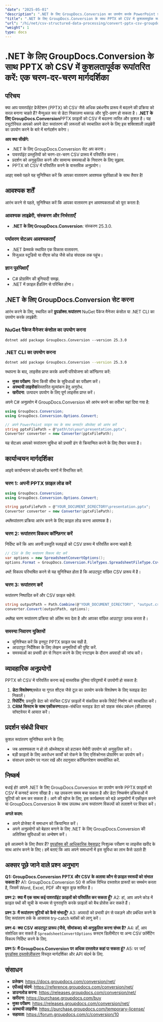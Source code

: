 ```yaml
---
"date": "2025-05-01"
"description": ".NET के लिए GroupDocs.Conversion का उपयोग करके PowerPoint प्रस्तुतियों (PPTX) को CSV फ़ाइलों में कनवर्ट करना सीखें। हमारी व्यापक मार्गदर्शिका के साथ डेटा निष्कर्षण और विश्लेषण को सरल बनाएं।"
"title": ".NET के लिए GroupDocs.Conversion के साथ PPTX को CSV में कुशलतापूर्वक रूपांतरित करें एक चरण-दर-चरण मार्गदर्शिका"
"url": "/hi/net/csv-structured-data-processing/convert-pptx-csv-groupdocs-conversion-dotnet/"
"weight": 1
type: docs
---
```

# .NET के लिए GroupDocs.Conversion के साथ PPTX को CSV में कुशलतापूर्वक रूपांतरित करें: एक चरण-दर-चरण मार्गदर्शिका

## परिचय

क्या आप पावरपॉइंट प्रेजेंटेशन (PPTX) को CSV जैसे अधिक प्रबंधनीय प्रारूप में बदलने की प्रक्रिया को सरल बनाना चाहते हैं? मैन्युअल रूप से डेटा निकालना थकाऊ और त्रुटि-प्रवण हो सकता है। **.NET के लिए GroupDocs.Conversion**PPTX फ़ाइलों को CSV में बदलना त्वरित और कुशल है। यह ट्यूटोरियल आपको अपने डेटा रूपांतरण की ज़रूरतों को स्वचालित करने के लिए इस शक्तिशाली लाइब्रेरी का उपयोग करने के बारे में मार्गदर्शन करेगा।

**आप क्या सीखेंगे:**
- .NET के लिए GroupDocs.Conversion सेट अप करना।
- पावरपॉइंट प्रस्तुतियों को चरण-दर-चरण CSV प्रारूप में परिवर्तित करना।
- प्रदर्शन को अनुकूलित करने और सामान्य समस्याओं के निवारण के लिए सुझाव.
- PPTX को CSV में परिवर्तित करने के वास्तविक अनुप्रयोग।

आइए सबसे पहले यह सुनिश्चित करें कि आपका वातावरण आवश्यक पूर्वापेक्षाओं के साथ तैयार है!

## आवश्यक शर्तें

आरंभ करने से पहले, सुनिश्चित करें कि आपका वातावरण इन आवश्यकताओं को पूरा करता है:

### आवश्यक लाइब्रेरी, संस्करण और निर्भरताएँ
- **.NET के लिए GroupDocs.Conversion**: संस्करण 25.3.0.

### पर्यावरण सेटअप आवश्यकताएँ
- .NET फ्रेमवर्क स्थापित एक विकास वातावरण.
- विजुअल स्टूडियो या वीएस कोड जैसे कोड संपादक तक पहुंच।

### ज्ञान पूर्वापेक्षाएँ
- C# प्रोग्रामिंग की बुनियादी समझ.
- .NET में फ़ाइल हैंडलिंग से परिचित होना।

## .NET के लिए GroupDocs.Conversion सेट करना

आरंभ करने के लिए, स्थापित करें **ग्रुपडॉक्स.रूपांतरण** NuGet पैकेज मैनेजर कंसोल या .NET CLI का उपयोग करके लाइब्रेरी:

### NuGet पैकेज मैनेजर कंसोल का उपयोग करना
```shell
dotnet add package GroupDocs.Conversion --version 25.3.0
```

### .NET CLI का उपयोग करना
```bash
dotnet add package GroupDocs.Conversion --version 25.3.0
```

स्थापना के बाद, लाइसेंस प्राप्त करके अपनी परियोजना को कॉन्फ़िगर करें:
- **मुफ्त परीक्षण**: बिना किसी सीमा के सुविधाओं का परीक्षण करें।
- **अस्थायी लाइसेंस**विस्तारित मूल्यांकन हेतु अनुरोध.
- **खरीदना**: उत्पादन उपयोग के लिए पूर्ण लाइसेंस प्राप्त करें।

अपने C# अनुप्रयोग में GroupDocs.Conversion को आरंभ करने का तरीका यहां दिया गया है:

```csharp
using GroupDocs.Conversion;
using GroupDocs.Conversion.Options.Convert;

// अपने PowerPoint फ़ाइल पथ के साथ कनवर्टर ऑब्जेक्ट को आरंभ करें
string pptxFilePath = @"path\to\your\presentation.pptx";
Converter converter = new Converter(pptxFilePath);
```

यह सेटअप आपको रूपांतरण सुविधा को प्रभावी ढंग से क्रियान्वित करने के लिए तैयार करता है।

## कार्यान्वयन मार्गदर्शिका

आइये कार्यान्वयन को प्रबंधनीय चरणों में विभाजित करें:

### चरण 1: अपनी PPTX फ़ाइल लोड करें
```csharp
using GroupDocs.Conversion;
using GroupDocs.Conversion.Options.Convert;

string pptxFilePath = @"YOUR_DOCUMENT_DIRECTORY\presentation.pptx";
Converter converter = new Converter(pptxFilePath);
```
*क्यों*रूपांतरण प्रक्रिया आरंभ करने के लिए फ़ाइल लोड करना आवश्यक है।

### चरण 2: रूपांतरण विकल्प कॉन्फ़िगर करें
निर्दिष्ट करें कि आप अपनी प्रस्तुति स्लाइडों को CSV प्रारूप में परिवर्तित करना चाहते हैं:
```csharp
// CSV के लिए रूपांतरण विकल्प सेट करें
var options = new SpreadsheetConvertOptions();
options.Format = GroupDocs.Conversion.FileTypes.SpreadsheetFileType.Csv;
```
*क्यों*: विकल्प परिभाषित करने से यह सुनिश्चित होता है कि आउटपुट वांछित CSV प्रारूप में है।

### चरण 3: रूपांतरण करें
रूपांतरण निष्पादित करें और CSV फ़ाइल सहेजें:
```csharp
string outputPath = Path.Combine(@"YOUR_DOCUMENT_DIRECTORY", "output.csv");
converter.Convert(outputPath, options);
```
*क्यों*यह चरण रूपांतरण प्रक्रिया को अंतिम रूप देता है और आपका वांछित आउटपुट उत्पन्न करता है।

### समस्या निवारण युक्तियों
- सुनिश्चित करें कि इनपुट PPTX फ़ाइल पथ सही है.
- आउटपुट निर्देशिका के लिए लेखन अनुमतियों की पुष्टि करें.
- समस्याओं का प्रभावी ढंग से निदान करने के लिए रनटाइम के दौरान अपवादों की जांच करें।

## व्यावहारिक अनुप्रयोगों

PPTX को CSV में परिवर्तित करना कई वास्तविक दुनिया परिदृश्यों में उपयोगी हो सकता है:
1. **डेटा विश्लेषण**एक्सेल या गूगल शीट्स जैसे टूल का उपयोग करके विश्लेषण के लिए स्लाइड डेटा निकालें।
2. **रिपोर्टिंग**: प्रस्तुति डेटा को संरचित CSV फ़ाइलों में संकलित करके रिपोर्ट निर्माण को स्वचालित करें।
3. **CRM सिस्टम के साथ एकीकरण**ग्राहक-संबंधित स्लाइड डेटा को ग्राहक संबंध प्रबंधन (सीआरएम) सॉफ्टवेयर में आयात करें।

## प्रदर्शन संबंधी विचार
कुशल रूपांतरण सुनिश्चित करने के लिए:
- जब आवश्यकता न हो तो ऑब्जेक्ट्स को हटाकर मेमोरी उपयोग को अनुकूलित करें।
- बड़ी फ़ाइलों के लिए अवरोधन कार्यों को रोकने के लिए एसिंक्रोनस प्रोग्रामिंग का उपयोग करें।
- संसाधन उपभोग पर नज़र रखें और तदनुसार कॉन्फ़िगरेशन समायोजित करें.

## निष्कर्ष
बधाई हो! आपने .NET के लिए GroupDocs.Conversion का उपयोग करके PPTX फ़ाइलों को CSV में कनवर्ट करना सीखा है। यह उपकरण समय बचा सकता है और डेटा निष्कर्षण प्रक्रियाओं में त्रुटियों को कम कर सकता है। आगे की खोज के लिए, इस कार्यक्षमता को बड़े अनुप्रयोगों में एकीकृत करने या GroupDocs.Conversion के साथ उपलब्ध अन्य रूपांतरण विकल्पों को तलाशने पर विचार करें।

**अगले कदम:**
- अपने प्रोजेक्ट में समाधान को क्रियान्वित करें।
- अपने अनुप्रयोगों को बेहतर बनाने के लिए .NET के लिए GroupDocs.Conversion की अतिरिक्त सुविधाओं का अन्वेषण करें।

इसे आज़माने के लिए तैयार हैं? [ग्रुपडॉक्स की आधिकारिक वेबसाइट](https://purchase.groupdocs.com/buy) निःशुल्क परीक्षण या लाइसेंस खरीद के साथ आरंभ करने के लिए। हमें बताएं कि आप अपने समाधानों में इस सुविधा का लाभ कैसे उठाते हैं!

## अक्सर पूछे जाने वाले प्रश्न अनुभाग
**Q1: GroupDocs.Conversion PPTX और CSV के अलावा कौन से फ़ाइल स्वरूपों को संभाल सकता है?**
A1: GroupDocs.Conversion 50 से अधिक विभिन्न दस्तावेज़ प्रारूपों का समर्थन करता है, जिसमें Word, Excel, PDF और बहुत कुछ शामिल है।

**प्रश्न 2: क्या मैं एक साथ कई पावरपॉइंट फ़ाइलों को परिवर्तित कर सकता हूँ?**
A2: हां, आप अपने कोड में फ़ाइल पथों की सूची के माध्यम से पुनरावृत्ति करके फ़ाइलों को बैच प्रोसेस कर सकते हैं।

**प्रश्न 3: मैं रूपांतरण त्रुटियों को कैसे संभालूँ?**
A3: अपवादों को प्रभावी ढंग से पकड़ने और प्रबंधित करने के लिए रूपांतरण तर्क के आसपास try-catch ब्लॉकों को लागू करें।

**प्रश्न 4: क्या CSV आउटपुट प्रारूप (जैसे, सीमांकक) को अनुकूलित करना संभव है?**
A4: हाँ, आप संशोधित कर सकते हैं `SpreadsheetConvertOptions` कस्टम डिलीमीटर या अन्य CSV फ़ॉर्मेटिंग विकल्प निर्दिष्ट करने के लिए.

**प्रश्न 5: मैं GroupDocs.Conversion पर अधिक दस्तावेज़ कहां पा सकता हूं?**
A5: पर जाएँ [ग्रुपडॉक्स दस्तावेज़ीकरण](https://docs.groupdocs.com/conversion/net/) विस्तृत मार्गदर्शिका और API संदर्भ के लिए.

## संसाधन
- **प्रलेखन**: https://docs.groupdocs.com/conversion/net/
- **एपीआई संदर्भ**: https://reference.groupdocs.com/conversion/net/
- **डाउनलोड करना**: https://releases.groupdocs.com/conversion/net/
- **खरीदना**: https://purchase.groupdocs.com/buy
- **मुफ्त परीक्षण**: https://releases.groupdocs.com/conversion/net/
- **अस्थायी लाइसेंस**: https://purchase.groupdocs.com/temporary-license/
- **सहायता**: https://forum.groupdocs.com/c/conversion/10